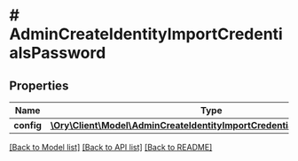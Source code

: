# # AdminCreateIdentityImportCredentialsPassword

## Properties

Name | Type | Description | Notes
------------ | ------------- | ------------- | -------------
**config** | [**\Ory\Client\Model\AdminCreateIdentityImportCredentialsPasswordConfig**](AdminCreateIdentityImportCredentialsPasswordConfig.md) |  | [optional]

[[Back to Model list]](../../README.md#models) [[Back to API list]](../../README.md#endpoints) [[Back to README]](../../README.md)
